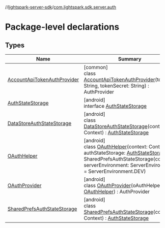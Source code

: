 //[lightspark-server-sdk](../../index.md)/[com.lightspark.sdk.server.auth](index.md)

# Package-level declarations

## Types

| Name | Summary |
|---|---|
| [AccountApiTokenAuthProvider](-account-api-token-auth-provider/index.md) | [common]<br>class [AccountApiTokenAuthProvider](-account-api-token-auth-provider/index.md)(tokenId: String, tokenSecret: String) : AuthProvider |
| [AuthStateStorage](-auth-state-storage/index.md) | [android]<br>interface [AuthStateStorage](-auth-state-storage/index.md) |
| [DataStoreAuthStateStorage](-data-store-auth-state-storage/index.md) | [android]<br>class [DataStoreAuthStateStorage](-data-store-auth-state-storage/index.md)(context: Context) : [AuthStateStorage](-auth-state-storage/index.md) |
| [OAuthHelper](-o-auth-helper/index.md) | [android]<br>class [OAuthHelper](-o-auth-helper/index.md)(context: Context, authStateStorage: [AuthStateStorage](-auth-state-storage/index.md) = SharedPrefsAuthStateStorage(context), serverEnvironment: ServerEnvironment = ServerEnvironment.DEV) |
| [OAuthProvider](-o-auth-provider/index.md) | [android]<br>class [OAuthProvider](-o-auth-provider/index.md)(oAuthHelper: [OAuthHelper](-o-auth-helper/index.md)) : AuthProvider |
| [SharedPrefsAuthStateStorage](-shared-prefs-auth-state-storage/index.md) | [android]<br>class [SharedPrefsAuthStateStorage](-shared-prefs-auth-state-storage/index.md)(context: Context) : [AuthStateStorage](-auth-state-storage/index.md) |
